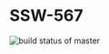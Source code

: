 # SSW-567
![build status of master](https://travis-ci.org/SachinMCReddy/SSW-567.svg?branch=hw5-mocking)
